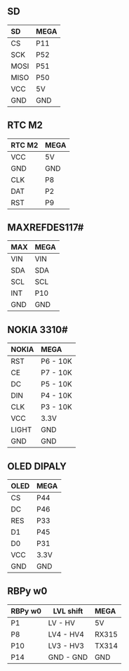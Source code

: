 ## **SD**

| SD   | MEGA |
| :--- | :--- |
| CS   | P11  |
| SCK  | P52  |
| MOSI | P51  |
| MISO | P50  |
| VCC  | 5V   |
| GND  | GND  |

## **RTC M2**

| RTC M2 | MEGA |
| :----- | :--- |
| VCC    | 5V   |
| GND    | GND  |
| CLK    | P8   |
| DAT    | P2   |
| RST    | P9   |

## **MAXREFDES117#**

| MAX | MEGA |
| :-- | :--- |
| VIN | VIN  |
| SDA | SDA  |
| SCL | SCL  |
| INT | P10  |
| GND | GND  |

## **NOKIA 3310#**

| NOKIA | MEGA     |
| :---- | :------- |
| RST   | P6 - 10K |
| CE    | P7 - 10K |
| DC    | P5 - 10K |
| DIN   | P4 - 10K |
| CLK   | P3 - 10K |
| VCC   | 3.3V     |
| LIGHT | GND      |
| GND   | GND      |

## **OLED DIPALY**

| OLED | MEGA |
| :--- | :--- |
| CS   | P44  |
| DC   | P46  |
| RES  | P33  |
| D1   | P45  |
| D0   | P31  |
| VCC  | 3.3V |
| GND  | GND  |

## **RBPy w0**

| RBPy w0 | LVL shift | MEGA  |
| :------ | --------- | :---- |
| P1      | LV - HV   | 5V    |
| P8      | LV4 - HV4 | RX315 |
| P10     | LV3 - HV3 | TX314 |
| P14     | GND - GND | GND   |
